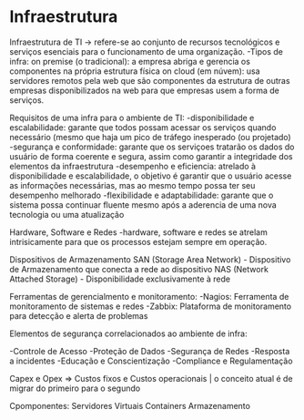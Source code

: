# Infraestrutura

Infraestrutura de TI -> refere-se ao conjunto de recursos tecnológicos e serviços esenciais para o funcionamento de uma organização. -Tipos de infra: on premise (o tradicional): a empresa abriga e gerencia os componentes na própria estrutura física on cloud (em núvem): usa servidores remotos pela web que são componentes da estrutura de outras empresas disponibilizados na web para que empresas usem a forma de serviços.

Requisitos de uma infra para o ambiente de TI: -disponibilidade e escalabilidade: garante que todos possam acessar os serviços quando necessário (mesmo que haja um pico de tráfego inesperado (ou projetado) -segurança e conformidade: garante que os serviçoes tratarão os dados do usuário de forma coerente e segura, assim como garantir a integridade dos elementos da infraestrutura -desempenho e eficiencia: atrelado à disponibilidade e escalabilidade, o objetivo é garantir que o usuário acesse as informações necessárias, mas ao mesmo tempo possa ter seu desempenho melhorado -flexibilidade e adaptabilidade: garante que o sistema possa continuar fluente mesmo após a aderencia de uma nova tecnologia ou uma atualização

Hardware, Software e Redes -hardware, software e redes se atrelam intrisicamente para que os processos estejam sempre em operação.

Dispositivos de Armazenamento SAN (Storage Area Network) - Dispositivo de Armazenamento que conecta a rede ao dispositivo NAS (Network Attached Storage) - Disponibilidade exclusivamente à rede

Ferramentas de gerencialmento e monitoramento: -Nagios: Ferramenta de monitoramento de sistemas e redes -Zabbix: Plataforma de monitoramento para detecção e alerta de problemas

Elementos de segurança correlacionados ao ambiente de infra:

\-Controle de Acesso -Proteção de Dados -Segurança de Redes -Resposta a incidentes -Educação e Conscientização -Compliance e Regulamentação

Capex e Opex => Custos fixos e Custos operacionais | o conceito atual é de migrar do primeiro para o segundo

Cpomponentes: Servidores Virtuais Containers Armazenamento
